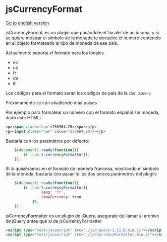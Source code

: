 jsCurrencyFormat
================

[Go to english version](https://github.com/MarinaPlanells/jsCurrencyFormat/blob/master/README_EN.md)

jsCurrencyFormat, es un plugin que pasándole el 'locale' de un idioma, y si se quiere mostrar el símbolo de la moneda te devuelve el numero contenido en el objeto formateado al tipo de moneda de ese país.

Actualmente soporta el formato para los locales

- es
- uk
- fr
- de
- it

Los códigos para el formato seran los códigos de país de la `ISO 3166-1`

Próximamente se irán añadiendo más paises

Por ejemplo para formatear un número con el formato español sin moneda, dado este HTML:

```html
<p><span class="num">256984.25</span></p>
<p><input class="num" value="256984.25"/></p>
```

Bastaría con los paramétros por defecto:

```js
    $(document).ready(function(){
        $('.num').currencyFormatter();
    });
```

Si lo quisiéramos en el formato de moneda francesa, mostrando el símbolo de la moneda, bastaría con pasar-le los dos únicos parámetros del plugin:

```js
    $(document).ready(function(){
        $('.num').currencyFormatter({
                lang: 'fr',
                showCurrency: true
            });
    });
```

jsCurrencyFormatter es un plugin de jQuery, asegurate de llamar al archivo de jQuery antes que al de jsCurrencyFormatter

```html
<script type="text/javascript" src="./js/jquery-1.11.0.min.js"></script>
<script type="text/javascript" src="./js/currencyFormatter.min.js"></script>
```
